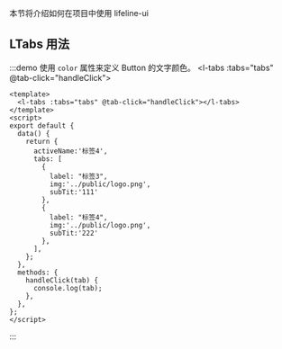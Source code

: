 本节将介绍如何在项目中使用 lifeline-ui

## LTabs 用法

:::demo 使用 `color` 属性来定义 Button 的文字颜色。
  <l-tabs :tabs="tabs" @tab-click="handleClick"></l-tabs>

```vue
<template>
  <l-tabs :tabs="tabs" @tab-click="handleClick"></l-tabs>
</template>
<script>
export default {
  data() {
    return {
      activeName:'标签4',
      tabs: [
        {
          label: "标签3",
          img:'../public/logo.png',
          subTit:'111'
        },
        {
          label: "标签4",
          img:'../public/logo.png',
          subTit:'222'
        },
      ],
    };
  },
  methods: {
    handleClick(tab) {
      console.log(tab);
    },
  },
};
</script>
```

:::
